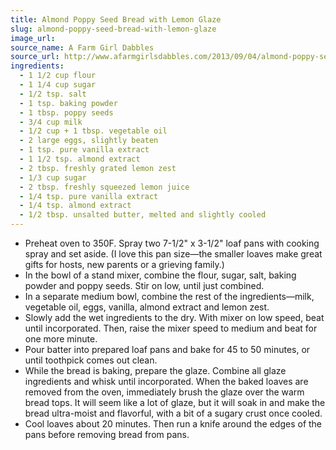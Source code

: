 ```yaml
---
title: Almond Poppy Seed Bread with Lemon Glaze
slug: almond-poppy-seed-bread-with-lemon-glaze
image_url:
source_name: A Farm Girl Dabbles
source_url: http://www.afarmgirlsdabbles.com/2013/09/04/almond-poppy-seed-bread-with-lemon-glaze-recipe/
ingredients:
  - 1 1/2 cup flour
  - 1 1/4 cup sugar
  - 1/2 tsp. salt
  - 1 tsp. baking powder
  - 1 tbsp. poppy seeds
  - 3/4 cup milk
  - 1/2 cup + 1 tbsp. vegetable oil
  - 2 large eggs, slightly beaten
  - 1 tsp. pure vanilla extract
  - 1 1/2 tsp. almond extract
  - 2 tbsp. freshly grated lemon zest
  - 1/3 cup sugar
  - 2 tbsp. freshly squeezed lemon juice
  - 1/4 tsp. pure vanilla extract
  - 1/4 tsp. almond extract
  - 1/2 tbsp. unsalted butter, melted and slightly cooled
---
```


* Preheat oven to 350F. Spray two 7-1/2" x 3-1/2" loaf pans with cooking spray and set aside. (I love this pan size—the smaller loaves make great gifts for hosts, new parents or a grieving family.)
* In the bowl of a stand mixer, combine the flour, sugar, salt, baking powder and poppy seeds. Stir on low, until just combined.
* In a separate medium bowl, combine the rest of the ingredients—milk, vegetable oil, eggs, vanilla, almond extract and lemon zest.
* Slowly add the wet ingredients to the dry. With mixer on low speed, beat until incorporated. Then, raise the mixer speed to medium and beat for one more minute.
* Pour batter into prepared loaf pans and bake for 45 to 50 minutes, or until toothpick comes out clean.
* While the bread is baking, prepare the glaze. Combine all glaze ingredients and whisk until incorporated. When the baked loaves are removed from the oven, immediately brush the glaze over the warm bread tops. It will seem like a lot of glaze, but it will soak in and make the bread ultra-moist and flavorful, with a bit of a sugary crust once cooled.
* Cool loaves about 20 minutes. Then run a knife around the edges of the pans before removing bread from pans.

